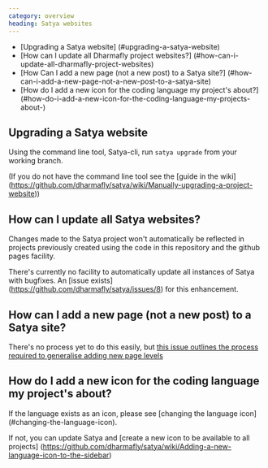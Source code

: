 ```yaml
---
category: overview
heading: Satya websites
---
```


- [Upgrading a Satya website] (#upgrading-a-satya-website)
- [How can I update all Dharmafly project websites?] (#how-can-i-update-all-dharmafly-project-websites)
- [How Can I add a new page (not a new post) to a Satya site?] (#how-can-i-add-a-new-page-not-a-new-post-to-a-satya-site)
- [How do I add a new icon for the coding language my project's about?] (#how-do-i-add-a-new-icon-for-the-coding-language-my-projects-about-)

<h2><a id="upgrading-a-satya-website" class="permalink">&#8205;</a>Upgrading a Satya website</h2>

Using the command line tool, Satya-cli, run `satya upgrade` from your working branch.

(If you do not have the command line tool see the [guide in the wiki] (https://github.com/dharmafly/satya/wiki/Manually-upgrading-a-project-website))

<h2><a id="how-can-i-update-all-dharmafly-project-websites" class="permalink">&#8205;</a>How can I update all Satya websites?</h2>

Changes made to the Satya project won't automatically be reflected in projects previously created using the code in this repository and the github pages facility.

There's currently no facility to automatically update all instances of Satya with bugfixes. An [issue exists] (https://github.com/dharmafly/satya/issues/8) for this enhancement.

<h2><a id="how-can-i-add-a-new-page-not-a-new-post-to-a-satya-site" class="permalink">&#8205;</a>How can I add a new page (not a new post) to a Satya site?</h2>

There's no process yet to do this easily, but [this issue outlines the process required to generalise adding new page levels](https://github.com/dharmafly/satya/issues/1)


<h2><a id="how-do-i-add-a-new-icon-for-the-coding-language-my-projects-about-" class="permalink">&#8205;</a>How do I add a new icon for the coding language my project's about? </h2>

If the language exists as an icon, please see [changing the language icon] (#changing-the-language-icon). 

If not, you can update Satya and [create a new icon to be available to all projects] (https://github.com/dharmafly/satya/wiki/Adding-a-new-language-icon-to-the-sidebar)
